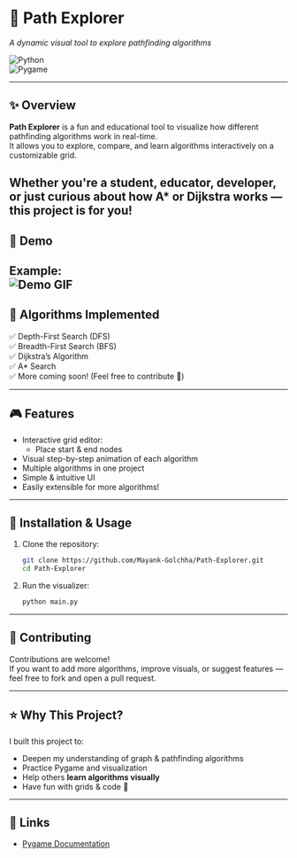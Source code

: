 # 🚀 Path Explorer  
*A dynamic visual tool to explore pathfinding algorithms*  

![Python](https://img.shields.io/badge/python-3.x-blue)  
![Pygame](https://img.shields.io/badge/pygame-2.x-green)

---

## ✨ Overview

**Path Explorer** is a fun and educational tool to visualize how different pathfinding algorithms work in real-time.  
It allows you to explore, compare, and learn algorithms interactively on a customizable grid.

Whether you're a student, educator, developer, or just curious about how A\* or Dijkstra works — this project is for you!
---
## 🎥 Demo
Example:  
![Demo GIF](https://github.com/user-attachments/assets/f4710a0b-6c4a-4c05-8ac9-46e828ba9a88)
---

## 🧠 Algorithms Implemented

✅ Depth-First Search (DFS)  
✅ Breadth-First Search (BFS)  
✅ Dijkstra’s Algorithm  
✅ A* Search  
✅ More coming soon! (Feel free to contribute 🚀)

---

## 🎮 Features

- Interactive grid editor:
  - Place start & end nodes
- Visual step-by-step animation of each algorithm
- Multiple algorithms in one project
- Simple & intuitive UI
- Easily extensible for more algorithms!

---

## 🚀 Installation & Usage

1. Clone the repository:
    ```bash
    git clone https://github.com/Mayank-Golchha/Path-Explorer.git
    cd Path-Explorer
    ```

3. Run the visualizer:
    ```bash
    python main.py
    ```

---

## 🌟 Contributing

Contributions are welcome!  
If you want to add more algorithms, improve visuals, or suggest features — feel free to fork and open a pull request.

---

## ⭐️ Why This Project?

I built this project to:
- Deepen my understanding of graph & pathfinding algorithms
- Practice Pygame and visualization
- Help others **learn algorithms visually**  
- Have fun with grids & code 🚀

---

## 🔗 Links

- [Pygame Documentation](https://www.pygame.org/docs/)  

